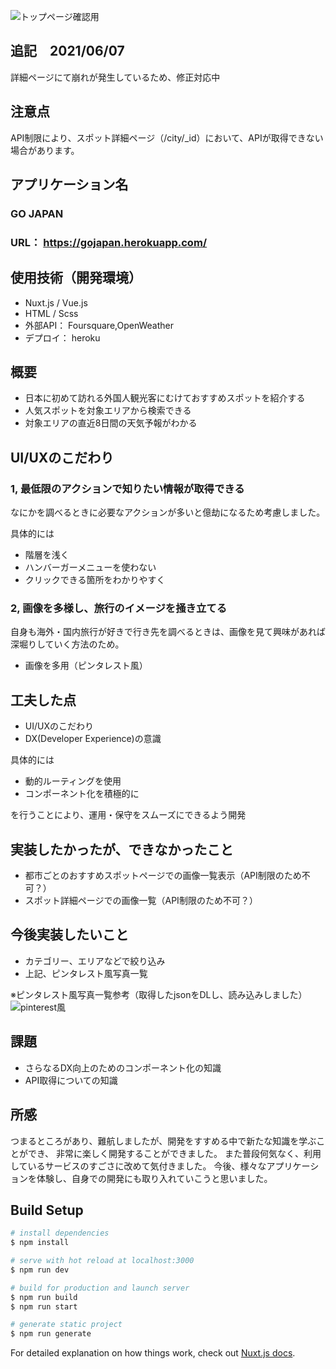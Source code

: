 ![トップページ確認用](https://user-images.githubusercontent.com/71650013/120915885-40adb800-c6e1-11eb-81ae-5be31738c111.jpg)

## 追記　2021/06/07
詳細ページにて崩れが発生しているため、修正対応中

## 注意点
API制限により、スポット詳細ページ（/city/_id）において、APIが取得できない場合があります。

## アプリケーション名
### GO JAPAN
### URL： https://gojapan.herokuapp.com/

## 使用技術（開発環境）
- Nuxt.js / Vue.js
- HTML / Scss
- 外部API： Foursquare,OpenWeather
- デプロイ： heroku

## 概要
- 日本に初めて訪れる外国人観光客にむけておすすめスポットを紹介する
- 人気スポットを対象エリアから検索できる
- 対象エリアの直近8日間の天気予報がわかる

## UI/UXのこだわり

### 1, 最低限のアクションで知りたい情報が取得できる
なにかを調べるときに必要なアクションが多いと億劫になるため考慮しました。

具体的には

- 階層を浅く
- ハンバーガーメニューを使わない
- クリックできる箇所をわかりやすく

### 2, 画像を多様し、旅行のイメージを掻き立てる
自身も海外・国内旅行が好きで行き先を調べるときは、画像を見て興味があれば深堀りしていく方法のため。

- 画像を多用（ピンタレスト風）


## 工夫した点
- UI/UXのこだわり
- DX(Developer Experience)の意識

具体的には
- 動的ルーティングを使用
- コンポーネント化を積極的に

を行うことにより、運用・保守をスムーズにできるよう開発

## 実装したかったが、できなかったこと
- 都市ごとのおすすめスポットページでの画像一覧表示（API制限のため不可？）
- スポット詳細ページでの画像一覧（API制限のため不可？）


## 今後実装したいこと
- カテゴリー、エリアなどで絞り込み
- 上記、ピンタレスト風写真一覧


※ピンタレスト風写真一覧参考（取得したjsonをDLし、読み込みしました）
![pinterest風](https://user-images.githubusercontent.com/71650013/120915916-78b4fb00-c6e1-11eb-805c-1bb82fb5b632.png)


## 課題
- さらなるDX向上のためのコンポーネント化の知識
- API取得についての知識

## 所感
つまるところがあり、難航しましたが、開発をすすめる中で新たな知識を学ぶことができ、
非常に楽しく開発することができました。
また普段何気なく、利用しているサービスのすごさに改めて気付きました。
今後、様々なアプリケーションを体験し、自身での開発にも取り入れていこうと思いました。


## Build Setup

```bash
# install dependencies
$ npm install

# serve with hot reload at localhost:3000
$ npm run dev

# build for production and launch server
$ npm run build
$ npm run start

# generate static project
$ npm run generate
```

For detailed explanation on how things work, check out [Nuxt.js docs](https://nuxtjs.org).
